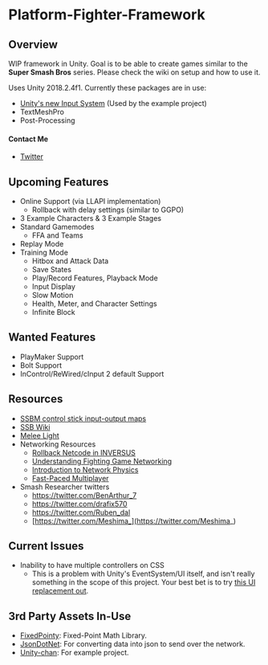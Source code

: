 # Platform-Fighter-Framework
## Overview
WIP framework in Unity. Goal is to be able to create games similar to the **Super Smash Bros** series. Please check the wiki on setup and how to use it.  

Uses Unity 2018.2.4f1. Currently these packages are in use:
* [Unity's new Input System](https://github.com/Unity-Technologies/InputSystem) (Used by the example project)
* TextMeshPro
* Post-Processing

#### Contact Me
* [Twitter](https://twitter.com/christides11)

## Upcoming Features
* Online Support (via LLAPI implementation)
	* Rollback with delay settings (similar to GGPO)
* 3 Example Characters & 3 Example Stages
* Standard Gamemodes
	* FFA and Teams
* Replay Mode
* Training Mode
	* Hitbox and Attack Data
	* Save States
	* Play/Record Features, Playback Mode
	* Input Display
	* Slow Motion
	* Health, Meter, and Character Settings
	* Infinite Block

## Wanted Features
* PlayMaker Support
* Bolt Support
* InControl/ReWired/cInput 2 default Support

## Resources
* [SSBM control stick input-output maps](https://imgur.com/a/2na5b)
* [SSB Wiki](https://www.ssbwiki.com/)
* [Melee Light](https://github.com/schmooblidon/meleelight)
* Networking Resources
	* [Rollback Netcode in INVERSUS](http://blog.hypersect.com/rollback-networking-in-inversus/)
	* [Understanding Fighting Game Networking](http://mauve.mizuumi.net/2012/07/05/understanding-fighting-game-networking/)
	* [Introduction to Network Physics](https://gafferongames.com/post/introduction_to_networked_physics/)
	* [Fast-Paced Multiplayer](http://www.gabrielgambetta.com/client-server-game-architecture.html)
* Smash Researcher twitters
	* https://twitter.com/BenArthur_7
	* https://twitter.com/drafix570
	* https://twitter.com/Ruben_dal
	* [https://twitter.com/Meshima_](https://twitter.com/Meshima_)
	
## Current Issues
* Inability to have multiple controllers on CSS
	* This is a problem with Unity's EventSystem/UI itself, and isn't really something in the scope of this project. Your best bet is to try [this UI replacement out](https://bitbucket.org/chris_drain/unity-ui/overview).
	
## 3rd Party Assets In-Use
* [FixedPointy](https://github.com/ijshahin/FixedPointy): Fixed-Point Math Library.
* [JsonDotNet](https://assetstore.unity.com/packages/tools/input-management/json-net-for-unity-11347): For converting data into json to send over the network.
* [Unity-chan](https://assetstore.unity.com/packages/3d/characters/unity-chan-model-18705): For example project.

